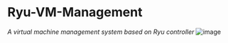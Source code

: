 # Ryu-VM-Management
*A virtual machine management system based on Ryu controller*
![image](https://github.com/Pekdz/Ryu-VM-Management/blob/master/docs/images/WebGUI.png)
